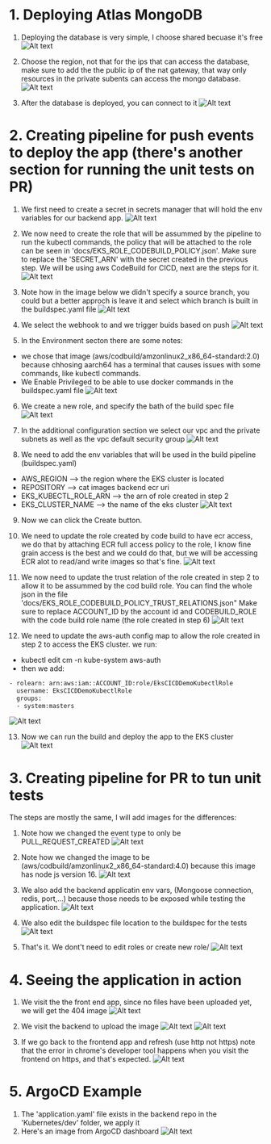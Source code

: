 # 1. Deploying Atlas MongoDB

1. Deploying the database is very simple, I choose shared becuase it's free
![Alt text](./docs/mongo_1.png?raw=true "Architecture")

2. Choose the region, not that for the ips that can access the database, make sure
to add the the public ip of the nat gateway, that way only resources in the private
subents can access the mongo database.
![Alt text](./docs/mongo_2.png?raw=true "Architecture")

3. After the database is deployed, you can connect to it
![Alt text](./docs/mongo_3.png?raw=true "Architecture")


# 2. Creating pipeline for push events to deploy the app (there's another section for running the unit tests on PR)

1. We first need to create a secret in secrets manager that will hold the env variables for our backend app.
![Alt text](./docs/secret_new.png?raw=true "Architecture")

2. We now need to create the role that will be assummed by the pipeline to run the kubectl commands, the policy
that will be attached to the role can be seen in 'docs/EKS_ROLE_CODEBUILD_POLICY.json'. Make sure to replace the 'SECRET_ARN' 
with the secret created in the previous step. We will be using aws CodeBuild for CICD, next are the steps for it.
![Alt text](./docs/cicdRole.png?raw=true "Architecture")

4. Note how in the image below we didn't specify a source branch, you could
but a better approch is leave it and select which branch is built in the buildspec.yaml file
![Alt text](./docs/push_1.png?raw=true "Architecture")

4. We select the webhook to and we trigger buids based on push
![Alt text](./docs/push_2.png?raw=true "Architecture")

5. In the Environment secton there are some notes:
- we chose that image (aws/codbuild/amzonlinux2_x86_64-standard:2.0) because chhosing 
  aarch64 has a terminal that causes issues with some commands, like kubectl commands.
- We Enable Privileged to be able to use docker commands in the buildspec.yaml file
![Alt text](./docs/push_3.png?raw=true "Architecture")

6. We create a new role, and specify the bath of the build spec file
![Alt text](./docs/push_4.png?raw=true "Architecture")

7. In the additional configuration section we select our vpc and the private subnets as well as the vpc default security group
![Alt text](./docs/push_5.png?raw=true "Architecture") 

8. We need to add the env variables that will be used in the build pipeline (buildspec.yaml)
- AWS_REGION  --> the region where the EKS cluster is located
- REPOSITORY  --> cat images backend ecr uri
- EKS_KUBECTL_ROLE_ARN --> the arn of role created in step 2
- EKS_CLUSTER_NAME  --> the name of the eks cluster
![Alt text](./docs/pipeline_env_new.png?raw=true "Architecture") 

9. Now we can click the Create button. 

10. We need to update the role created by code build to have ecr access, we do that by attaching ECR full access policy to the
   role, I know fine grain access is the best and we could do that, but we will be accessing ECR alot to read/and write images
   so that's fine.
![Alt text](./docs/push_6.png?raw=true "Architecture")

11. We now need to update the trust relation of the role created in step 2 to allow it to be assummed by
the cod build role. You can find the whole json in the file 'docs/EKS_ROLE_CODEBUILD_POLICY_TRUST_RELATIONS.json"
Make sure to replace ACCOUNT_ID by the account id and CODEBUILD_ROLE with the code build role name (the role created in step 6)
![Alt text](./docs/trust_relation.png?raw=true "Architecture")

12. We need to update the aws-auth config map to allow the role created in step 2 to access the EKS cluster. we run:
- kubectl edit cm -n kube-system aws-auth
- then we add:
```bash
- rolearn: arn:aws:iam::ACCOUNT_ID:role/EksCICDDemoKubectlRole
  username: EksCICDDemoKubectlRole
  groups:
  - system:masters
```
![Alt text](./docs/aws_auth.png?raw=true "Architecture")

13. Now we can run the build and deploy the app to the EKS cluster
![Alt text](./docs/pipeline_finished_new.png?raw=true "Architecture")

# 3. Creating pipeline for PR to tun unit tests
The steps are mostly the same, I will add images for the differences:

1. Note how we changed the event type to only be PULL_REQUEST_CREATED
![Alt text](./docs/pr_1.png?raw=true "Architecture")

2. Note how we changed the image to be (aws/codbuild/amzonlinux2_x86_64-standard:4.0) because this image 
   has node js version 16.
![Alt text](./docs/pr_2.png?raw=true "Architecture")

3. We also add the backend applicatin env vars, (Mongoose connection, redis, port,...) because those 
   needs to be exposed while testing the application.
![Alt text](./docs/pr_3.png?raw=true "Architecture")

4. We also edit the buildspec file location to the buildspec for the tests
![Alt text](./docs/pr_4.png?raw=true "Architecture")

5. That's it. We dont't need to edit roles or create new role/
![Alt text](./docs/pr_5.png?raw=true "Architecture")

# 4. Seeing the application in action

1. We visit the the front end app, since no files have been uploaded yet, we will get the 404 image
![Alt text](./docs/test_1.png?raw=true "Architecture")

2. We visit the backend to upload the image
![Alt text](./docs/test_2.png?raw=true "Architecture")
![Alt text](./docs/test_3.png?raw=true "Architecture")

3. If we go back to the frontend app and refresh (use http not https) note that the error in chrome's developer tool happens when
   you visit the frontend on https, and that's expected.
![Alt text](./docs/test_4.png?raw=true "Architecture")

# 5. ArgoCD Example

1. The 'application.yaml' file exists in the backend repo in the 'Kubernetes/dev' folder, we apply it
2. Here's an image from ArgoCD dashboard
![Alt text](./docs/argocd.png?raw=true "Architecture")